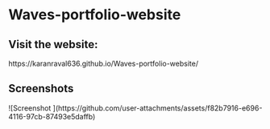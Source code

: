 <h1>Waves-portfolio-website</h1>

<h2>Visit the website:</h2>
https://karanraval636.github.io/Waves-portfolio-website/

<h2>Screenshots</h2>
![Screenshot ](https://github.com/user-attachments/assets/f82b7916-e696-4116-97cb-87493e5daffb)


